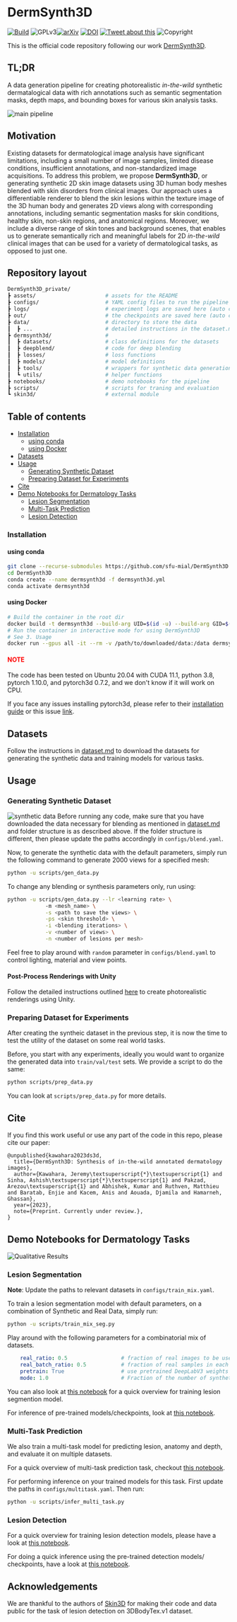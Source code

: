 # DermSynth3D
[![Build](https://github.com/sfu-mial/DermSynth3D/actions/workflows/.travis.yml/badge.svg)](https://github.com/sfu-mial/DermSynth3D/actions/workflows/.travis.yml) ![GPLv3](https://img.shields.io/static/v1.svg?label=📃%20License&message=GPL%20v3.0&color=green)[![arXiv](https://img.shields.io/static/v1.svg?label=📄%20arXiv&message=N/A&color=red)](#) [![DOI](https://img.shields.io/static/v1.svg?label=📄%20DOI&message=N/A&color=orange)](#) [![Tweet about this](https://img.shields.io/static/v1.svg?label=Tweet&message=🎵&color=blue&logo=twitter&style=social)](https://ctt.ac/rg_m4) ![Copyright](https://img.shields.io/static/v1.svg?label=DermSynth3D%20©️%20&message=%202023&labelColor=green&color=blue) 

This is the official code repository following our work [DermSynth3D](#link-to-arxiv).

## TL;DR

A data generation pipeline for creating photorealistic _in-the-wild_  synthetic dermatalogical data with rich annotations such as semantic segmentation masks, depth maps, and bounding boxes for various skin analysis tasks.

![main pipeline](assets/pipeline.png) 

## Motivation

Existing datasets for dermatological image analysis have significant limitations, including a small number of image samples, limited disease conditions, insufficient annotations, and non-standardized image acquisitions.
To address this problem, we propose **DermSynth3D**, or generating synthetic 2D skin image datasets using 3D human body meshes blended with skin disorders from clinical images.
Our approach uses a differentiable renderer to blend the skin lesions within the texture image of the 3D human body and generates 2D views along with corresponding annotations, including semantic segmentation masks for skin conditions, healthy skin, non-skin regions, and anatomical regions. 
Moreover, we include a diverse range of skin tones and background scenes, that enables us to generate semantically rich and meaningful labels for 2D _in-the-wild_ clinical images that can be used for a variety of dermatological tasks, as opposed to just one.

<!-- We present a novel framework called **DermSynth3D** that blends skin disease patterns onto 3D textured meshes of human subjects using a differentiable renderer and generates 2D images from various camera viewpoints under chosen lighting conditions in diverse background scenes. -->

<!-- The 2D dermatological images generated using DermSynth3D are:
- meaningful _i.e._ anatomically relevant
- mimic _in-the-wild_ acquistions
- photo-realistic
- densely annotated with
  - Semantic segmentation labels of healthy skin, skin-condition, and human anatomy
  - Bounding boxes around skin-condition
  - Depth maps
  - 3D scene parameters, such as camera position and lightning conditions -->

## Repository layout

```bash
DermSynth3D_private/
┣ assets/                      # assets for the README
┣ configs/                     # YAML config files to run the pipeline
┣ logs/                        # experiment logs are saved here (auto created)
┣ out/                         # the checkpoints are saved here (auto created)
┣ data/                        # directory to store the data
┃  ┣ ...                       # detailed instructions in the dataset.md
┣ dermsynth3d/                 # 
┃  ┣ datasets/                 # class definitions for the datasets
┃  ┣ deepblend/                # code for deep blending
┃  ┣ losses/                   # loss functions 
┃  ┣ models/                   # model definitions
┃  ┣ tools/                    # wrappers for synthetic data generation
┃  ┗ utils/                    # helper functions
┣ notebooks/                   # demo notebooks for the pipeline
┣ scripts/                     # scripts for traning and evaluation
┗ skin3d/                      # external module
```

## Table of contents
- [Installation](#installation)
  - [using conda](#using-conda)
  - [using Docker](#using-docker)
- [Datasets](#datasets)
- [Usage](#usage)
  - [Generating Synthetic Dataset](#generating-synthetic-dataset)
  - [Preparing Dataset for Experiments](#preparing-dataset-for-experiments)
- [Cite](#cite)
- [Demo Notebooks for Dermatology Tasks](#demo-notebooks-for-dermatology-tasks)
  - [Lesion Segmentation](#lesion-segmentation)
  - [Multi-Task Prediction](#multi-task-prediction)
  - [Lesion Detection](#lesion-detection)


<a name="installation"></a>

### Installation

<a name="conda"></a>

#### using conda

```bash
git clone --recurse-submodules https://github.com/sfu-mial/DermSynth3D.git 
cd DermSynth3D
conda create --name dermsynth3d -f dermsynth3d.yml
conda activate dermsynth3d
```

<a name="docker"></a>

#### using Docker

```bash
# Build the container in the root dir
docker build -t dermsynth3d --build-arg UID=$(id -u) --build-arg GID=$(id -g) -f Dockerfile .
# Run the container in interactive mode for using DermSynth3D
# See 3. Usage
docker run --gpus all -it --rm -v /path/to/downloaded/data:/data dermsynth3
```

#### <span style="color: red">NOTE</span>

The code has been tested on Ubuntu 20.04 with CUDA 11.1, python 3.8, pytorch 1.10.0, and pytorch3d 0.7.2, and we don't know if it will work on CPU.

If you face any issues installing pytorch3d, please refer to their [installation guide](https://github.com/facebookresearch/pytorch3d/blob/main/INSTALL.md) or this issue [link](https://github.com/facebookresearch/pytorch3d/issues/1076).


<a name="data"></a>

## Datasets

Follow the instructions in [dataset.md](./dataset.md) to download the datasets for generating the synthetic data and training models for various tasks.

<a name="usage"></a>

## Usage

<a name='gen'></a>

### Generating Synthetic Dataset
![synthetic data](./assets/fig_1-min.png)
Before running any code, make sure that you have downloaded the data necessary for blending as mentioned in [dataset.md](./dataset.md) and folder structure is as described above.
If the folder structure is different, then please update the paths accordingly in `configs/blend.yaml`.

Now, to generate the synthetic data with the default parameters, simply run the following command to generate 2000 views for a specified mesh:

```bash
python -u scripts/gen_data.py
```

To change any blending or synthesis parameters only, run using:
```bash
python -u scripts/gen_data.py --lr <learning rate> \ 
            -m <mesh_name> \
            -s <path to save the views> \
            -ps <skin threshold> \
            -i <blending iterations> \
            -v <number of views> \
            -n <number of lesions per mesh> 
```
Feel free to play around with `random` parameter in `configs/blend.yaml` to control lighting, material and view points.

#### Post-Process Renderings with Unity

Follow the detailed instructions outlined [here](./unity.md) to create photorealistic renderings using Unity.

<a name='prep'></a>

### Preparing Dataset for Experiments

After creating the syntheic dataset in the previous step, it is now the time to test the utility of the dataset on some real world tasks.

Before, you start with any experiments, ideally you would want to organize the generated data into `train/val/test` sets. 
We provide a script to do the same:
```bash
python scripts/prep_data.py
```

You can look at `scripts/prep_data.py` for more details.

<a name="cite"></a>

## Cite
If you find this work useful or use any part of the code in this repo, please cite our paper:
```bibtext
@unpublished{kawahara2023ds3d,
  title={DermSynth3D: Synthesis of in-the-wild annotated dermatology images},
  author={Kawahara, Jeremy\textsuperscript{*}\textsuperscript{1} and Sinha, Ashish\textsuperscript{*}\textsuperscript{1} and Pakzad, Arezou\textsuperscript{1} and Abhishek, Kumar and Ruthven, Matthieu and Baratab, Enjie and Kacem, Anis and Aouada, Djamila and Hamarneh, Ghassan},
  year={2023},
  note={Preprint. Currently under review.},
}
```

<a name="repro"></a>

## Demo Notebooks for Dermatology Tasks

![Qualitative Results](./assets/results.png)

<a name='seg'></a>
<a name='train'></a>

### Lesion Segmentation
**Note**: Update the paths to relevant datasets in `configs/train_mix.yaml`.

To train a lesion segmentation model with default parameters, on a combination of Synthetic and Real Data, simply run:

```bash
python -u scripts/train_mix_seg.py
```

Play around with the following parameters for a combinatorial mix of datasets.
```yaml
    real_ratio: 0.5                 # fraction of real images to be used from real dataset
    real_batch_ratio: 0.5           # fraction of real samples in each batch
    pretrain: True                  # use pretrained DeepLabV3 weights
    mode: 1.0                       # Fraction of the number of synthetic images to be used for training
```

You can also look at [this notebook](./notebooks/train_segmentation.ipynb) for a quick overview for training lesion segmention model.

For inference of pre-trained models/checkpoints, look at [this notebook](./notebooks/inference_segmentation.ipynb).

<a name='multi'></a>

### Multi-Task Prediction

We also train a multi-task model for predicting lesion, anatomy and depth, and evaluate it on multiple datasets.

For a quick overview of multi-task prediction task, checkout [this notebook](./notebooks/inference_multitask.ipynb).

For performing inference on your trained models for this task. First update the paths in `configs/multitask.yaml`. Then run:
```bash
python -u scripts/infer_multi_task.py
```

<a name='det'></a>

### Lesion Detection

For a quick overview for training lesion detection models, please have a look at [this notebook](./notebooks/train_detection.ipynb).

For doing a quick inference using the pre-trained detection models/ checkpoints, have a look at [this notebook](./notebooks/inference_detection.ipynb).

## Acknowledgements

We are thankful to the authors of [Skin3D](https://github.com/jeremykawahara/skin3d) for making their code and data public for the task of lesion detection on 3DBodyTex.v1 dataset.
